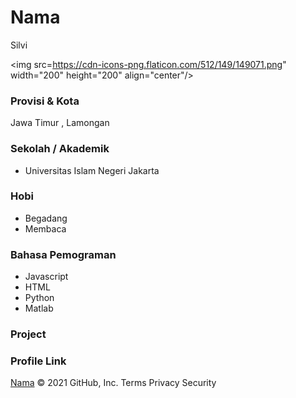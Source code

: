 # Nama
Silvi

<img src=https://cdn-icons-png.flaticon.com/512/149/149071.png" width="200" height="200" align="center"/>

### Provisi & Kota

Jawa Timur , Lamongan

### Sekolah / Akademik

- Universitas Islam Negeri Jakarta

### Hobi

- Begadang
- Membaca


### Bahasa Pemograman 

- Javascript
- HTML
- Python
- Matlab

### Project



### Profile Link

[Nama](https://github.com/aisyalfawwaz)
© 2021 GitHub, Inc.
Terms
Privacy
Security
